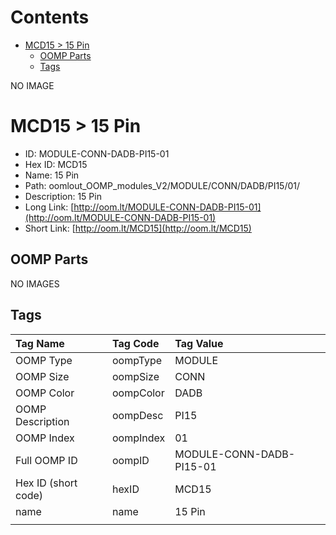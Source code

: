 



Contents
========

* [MCD15 > 15 Pin](#mcd15--15-pin)
	* [OOMP Parts](#oomp-parts)
	* [Tags](#tags)
  
NO IMAGE  
# MCD15 > 15 Pin

- ID: MODULE-CONN-DADB-PI15-01
- Hex ID: MCD15
- Name: 15 Pin
- Path: oomlout_OOMP_modules_V2/MODULE/CONN/DADB/PI15/01/
- Description: 15 Pin
- Long Link: [http://oom.lt/MODULE-CONN-DADB-PI15-01](http://oom.lt/MODULE-CONN-DADB-PI15-01)
- Short Link: [http://oom.lt/MCD15](http://oom.lt/MCD15)

## OOMP Parts
  
NO IMAGES  
## Tags
  

|Tag Name|Tag Code|Tag Value|
| :--- | :--- | :--- |
|OOMP Type|oompType|MODULE|
|OOMP Size|oompSize|CONN|
|OOMP Color|oompColor|DADB|
|OOMP Description|oompDesc|PI15|
|OOMP Index|oompIndex|01|
|Full OOMP ID|oompID|MODULE-CONN-DADB-PI15-01|
|Hex ID (short code)|hexID|MCD15|
|name|name|15 Pin|
||||
